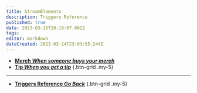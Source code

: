 ```yaml
---
title: StreamElements
description: Triggers Reference
published: true
date: 2023-03-15T20:19:07.601Z
tags: 
editor: markdown
dateCreated: 2023-03-14T23:03:55.244Z
---
```


- [<i class="mdi mdi-account primary--text"></i> **Merch *When someone buys your merch***](/Triggers/StreamElements/Merch)
- [<i class="mdi mdi-cash primary--text"></i> **Tip *When you get a tip***](/Triggers/StreamElements/Tip)
{.btn-grid .my-5}

---

- [<i class="mdi mdi-chevron-left"></i>**Triggers Reference *Go Back***](/Triggers)
{.btn-grid .my-5}